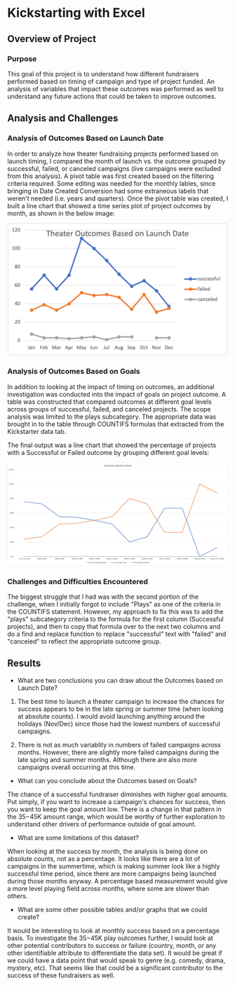 # Kickstarting with Excel

## Overview of Project

### Purpose

This goal of this project is to understand how different fundraisers performed based on timing of campaign and type of project funded.  An analysis of variables that impact these outcomes was performed as well to understand any future actions that could be taken to improve outcomes.  

## Analysis and Challenges

### Analysis of Outcomes Based on Launch Date

In order to analyze how theater fundraising projects performed based on launch timing, I compared the month of launch vs. the outcome grouped by successful, failed, or canceled campaigns (live campaigns were excluded from this analysis).  A pivot table was first created based on the filtering criteria required.  Some editing was needed for the monthly lables, since bringing in Date Created Conversion had some extraneous labels that weren't needed (i.e. years and quarters).  Once the pivot table was created, I built a line chart that showed a time series plot of project outcomes by month, as shown in the below image:

![Theater_Outcomes_vs_Launch](Theater_Outcomes_vs_Launch.png)

### Analysis of Outcomes Based on Goals

In addition to looking at the impact of timing on outcomes, an additional investigation was conducted into the impact of goals on project outcome. A table was constructed that compared outcomes at different goal levels across groups of successful, failed, and canceled projects.  The scope analysis was limited to the plays subcategory.  The appropriate data was brought in to the table through COUNTIFS formulas that extracted from the Kickstarter data tab.  

The final output was a line chart that showed the percentage of projects with a Successful or Failed outcome by grouping different goal levels:

![Outcomes_vs_Goals](Outcomes_vs_Goals.png)

### Challenges and Difficulties Encountered

The biggest struggle that I had was with the second portion of the challenge, when I initially forgot to include "Plays" as one of the criteria in the COUNTIFS statement.  However, my approach to fix this was to add the "plays" subcategory criteria to the formula for the first column (Successful projects), and then to copy that formula over to the next two columns and do a find and replace function to replace "successful" text with "failed" and "canceled" to reflect the appropriate outcome group.  


## Results

- What are two conclusions you can draw about the Outcomes based on Launch Date?

1. The best time to launch a theater campaign to increase the chances for success appears to be in the late spring or summer time (when looking at absolute counts).  I would avoid launching anything around the holidays (Nov/Dec) since those had the lowest numbers of successful campaigns.

1. There is not as much variablity in numbers of failed campaigns across months.  However, there are slightly more failed campaigns during the late spring and summer months.  Although there are also more campaigns overall occurring at this time.  

- What can you conclude about the Outcomes based on Goals?

The chance of a successful fundraiser diminishes with higher goal amounts.  Put simply, if you want to increase a campaign's chances for success, then you want to keep the goal amount low.  There is a change in that pattern in the $35-$45K amount range, which would be worthy of further exploration to understand other drivers of performance outside of goal amount.  

- What are some limitations of this dataset?

When looking at the success by month, the analysis is being done on absolute counts, not as a percentage.  It looks like there are a lot of campaigns in the summertime, which is making summer look like a highly successful time period, since there are more campaigns being launched during those months anyway.  A percentage based measurement would give a more level playing field across months, where some are slower than others.  

- What are some other possible tables and/or graphs that we could create?

It would be interesting to look at monthly success based on a percentage basis.  To investigate the $35-$45K play outcomes further, I would look at other potential contributors to success or failure (country, month, or any other identifiable attribute to differentiate the data set).  It would be great if we could have a data point that would speak to genre (e.g. comedy, drama, mystery, etc).  That seems like that could be a significant contributor to the success of these fundraisers as well.  